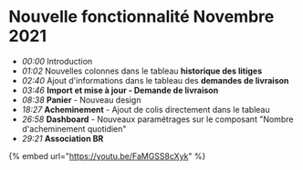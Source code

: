 # Nouvelle fonctionnalité Novembre 2021

* _00:00_ Introduction&#x20;
* _01:02_ Nouvelles colonnes dans le tableau **historique des litiges**&#x20;
* _02:40_ Ajout d'informations dans le tableau des **demandes de livraison**&#x20;
* _03:46_ **Import et mise à jour - Demande de livraison**&#x20;
* _08:38_ **Panier** - Nouveau design&#x20;
* _18:27_ **Acheminement** - Ajout de colis directement dans le tableau&#x20;
* _26:58_ **Dashboard** - Nouveaux paramétrages sur le composant "Nombre d'acheminement quotidien"&#x20;
* _29:21_ **Association BR**

{% embed url="https://youtu.be/FaMGSS8cXyk" %}
